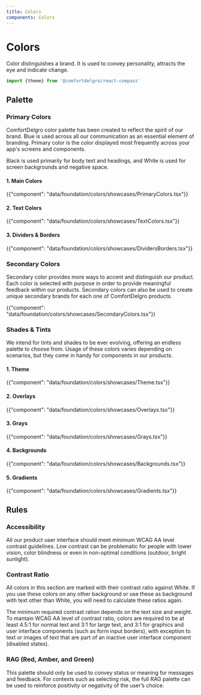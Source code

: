 ```yaml
---
title: Colors
components: Colors
---
```


# Colors

<p class="description">Color distinguishes a brand. It is used to convey personality, attracts the eye and indicate change.</p>


```jsx
import {theme} from '@comfortdelgro/react-compass'
```

## Palette

### Primary Colors

ComfortDelgro color palette has been created to reflect the spirit of our brand. Blue is used across all our communication as an essential element of branding. Primary color is the color displayed most frequently across your app's screens and components.

Black is used primarily for body text and headings, and White is used for screen backgrounds and negative space.

#### 1. Main Colors

{{"component": "data/foundation/colors/showcases/PrimaryColors.tsx"}}

#### 2. Text Colors

{{"component": "data/foundation/colors/showcases/TextColors.tsx"}}

#### 3. Dividers & Borders

{{"component": "data/foundation/colors/showcases/DividersBorders.tsx"}}

### Secondary Colors

Secondary color provides more ways to accent and distinguish our product. Each color is selected with purpose in order to provide meaningful feedback within our products. Secondary colors can also be used to create unique secondary brands for each one of ComfortDelgro products.

{{"component": "data/foundation/colors/showcases/SecondaryColors.tsx"}}

### Shades & Tints

We intend for tints and shades to be ever evolving, offering an endless palette to choose from. Usage of these colors varies depending on scenarios, but they come in handy for components in our products.

#### 1. Theme

{{"component": "data/foundation/colors/showcases/Theme.tsx"}}

#### 2. Overlays

{{"component": "data/foundation/colors/showcases/Overlays.tsx"}}

#### 3. Grays

{{"component": "data/foundation/colors/showcases/Grays.tsx"}}

#### 4. Backgrounds

{{"component": "data/foundation/colors/showcases/Backgrounds.tsx"}}

#### 5. Gradients

{{"component": "data/foundation/colors/showcases/Gradients.tsx"}}

## Rules

### Accessibility

All our product user interface should meet minimum WCAG AA level contrast guidelines. Low contrast can be problematic for people with lower vision, color blindness or even in non-optimal conditions (outdoor, bright sunlight).

### Contrast Ratio

All colors in this section are marked with their contrast ratio against White. If you use these colors on any other background or use these as background with text other than White, you will need to calculate these ratios again.

The minimum required contrast ration depends on the text size and weight. To mantain WCAG AA level of contrast ratio, colors are required to be at least 4.5:1 for normal text and 3:1 for large text, and 3:1 for graphics and user interface components (such as form input borders), with exception to text or images of text that are part of an inactive user interface component (disabled states).

### RAG (Red, Amber, and Green)

This palette should only be used to convey status or meaning for messages and feedback. For contexts such as selecting risk, the full RAG palette can be used to reinforce positivity or negativity of the user’s choice.
